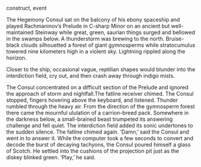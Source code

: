 

construct, event 


The Hegemony Consul sat on the balcony of his ebony spaceship and played Rachmaninov’s Prelude in C-sharp Minor on an ancient but well-maintained Steinway while great, green, saurian things surged and bellowed in the swamps below. A thunderstorm was brewing to the north. Bruise-black clouds silhouetted a forest of giant gymnosperms while stratocumulus towered nine kilometers high in a violent sky. Lightning rippled along the horizon.

 Closer to the ship, occasional vague, reptilian shapes would blunder into the interdiction field, cry out, and then crash away through indigo mists. 

The Consul concentrated on a difficult section of the Prelude and ignored the approach of storm and nightfall.The fatline receiver chimed.
The Consul stopped, fingers hovering above the keyboard, and listened. Thunder rumbled through the heavy air. From the direction of the gymnosperm forest there came the mournful ululation of a carrion-breed pack. Somewhere in the darkness below, a small-brained beast trumpeted its answering challenge and fell quiet. The interdiction field added its sonic undertones to the sudden silence. The fatline chimed again.
‘Damn,’ said the Consul and went in to answer it.
While the computer took a few seconds to convert and decode the burst of decaying tachyons, the Consul poured himself a glass of Scotch. He settled into the cushions of the projection pit just as the diskey blinked green. ‘Play,’ he said.
